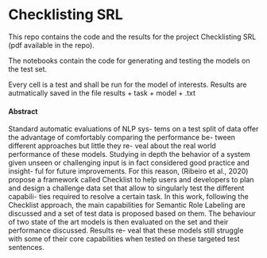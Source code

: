 # Checklisting SRL

This repo contains the code and the results for the project Checklisting SRL (pdf available in the repo).


The notebooks contain the code for generating and testing the models on the test set.

Every cell is a test and shall be run for the model of interests. Results are autmatically saved in the file results + task + model + .txt




#### Abstract
Standard automatic evaluations of NLP sys-
tems on a test split of data offer the advantage
of comfortably comparing the performance be-
tween different approaches but little they re-
veal about the real world performance of these
models. Studying in depth the behavior of a
system given unseen or challenging input is
in fact considered good practice and insight-
ful for future improvements. For this reason,
(Ribeiro et al., 2020) propose a framework
called Checklist to help users and developers
to plan and design a challenge data set that
allow to singularly test the different capabili-
ties required to resolve a certain task. In this
work, following the Checklist approach, the
main capabilities for Semantic Role Labeling
are discussed and a set of test data is proposed
based on them. The behaviour of two state
of the art models is then evaluated on the set
and their performance discussed. Results re-
veal that these models still struggle with some
of their core capabilities when tested on these
targeted test sentences.

